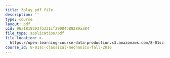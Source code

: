 ```yaml
---
title: 3play pdf file
description: ''
type: course
layout: pdf
uid: 96a1818203fb331cf29004b88289aa84
file_type: application/pdf
file_location: >-
  https://open-learning-course-data-production.s3.amazonaws.com/8-01sc-classical-mechanics-fall-2016/96a1818203fb331cf29004b88289aa84_zLGu1dlP0UY.pdf
course_id: 8-01sc-classical-mechanics-fall-2016
---
```

